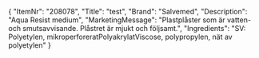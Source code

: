 {
  "ItemNr": "208078",
  "Title": "test",
  "Brand": "Salvemed",
  "Description": "Aqua Resist medium",
  "MarketingMessage": "Plastplåster som är vatten- och smutsavvisande. Plåstret är mjukt och följsamt.",
  "Ingredients": "SV: Polyetylen, mikroperforeratPolyakrylatViscose, polypropylen, nät av polyetylen"
}